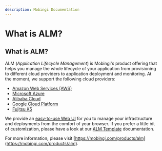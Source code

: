 ```yaml
---
description: Mobingi Documentation
---
```


# What is ALM?

## What is ALM?

ALM \(_Application Lifecycle Management_\) is Mobingi's product offering that helps you manage the whole lifecycle of your application from provisioning to different cloud providers to application deployment and monitoring. At the moment, we support the following cloud providers:

* [Amazon Web Services \(AWS\)](getting-started/adding-aws-account.md)
* [Microsoft Azure](getting-started/adding-azure-account.md)
* [Alibaba Cloud](getting-started/adding-alibaba-account.md)
* [Google Cloud Platform](getting-started/adding-gcp-account.md)
* [Fujitsu K5](getting-started/adding-fujitsu-k5-account.md)

We provide an [easy-to-use Web UI](https://alm.mobingi.com) for you to manage your infrastructure and deployments from the comfort of your browser. If you prefer a little bit of customization, please have a look at our [ALM Template](https://docs.mobingi.com/mobingi-alm/alm-template/what-is-alm-template) documentation.

For more information, please visit [https://mobingi.com/products/alm](https://mobingi.com/products/alm).

